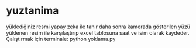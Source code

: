 # yuztanima

yüklediğiniz resmi yapay zeka ile tanır daha sonra kamerada gösterilen yüzü yüklenen resim ile karşılaştırıp excel tablosuna saat ve isim olarak kaydeder.
Çalıştırmak için terminale:
python yoklama.py
